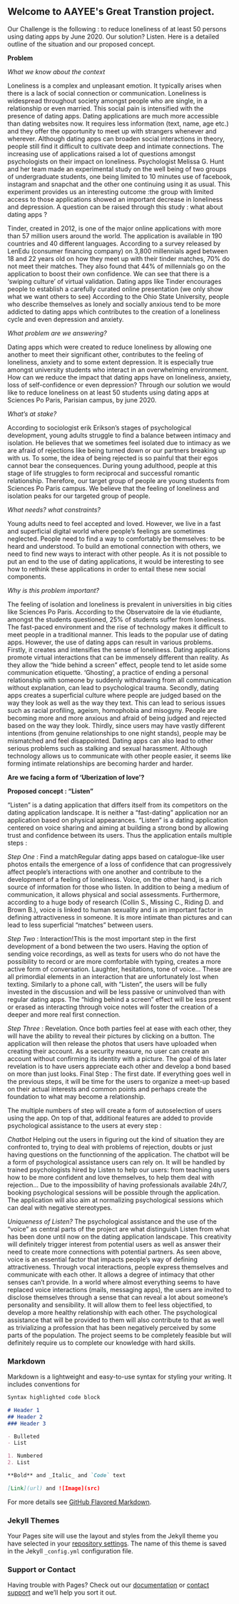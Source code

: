 ## Welcome to AAYEE's Great Transtion project. 


Our Challenge is the following : to reduce loneliness of at least 50 persons using dating apps by June 2020. Our solution? Listen. Here is a detailed outline of the situation and our proposed concept.

**Problem**

_What we know about the context_

Loneliness is a complex and unpleasant emotion. It typically arises when there is a lack of social connection or communication. Loneliness is widespread throughout society amongst people who are single, in a relationship or even married. This social pain is intensified with the presence of dating apps. Dating applications are much more accessible than dating websites now. It requires less information (text, name, age etc.) and they offer the opportunity to meet up with strangers whenever and wherever. Although dating apps can broaden social interactions in theory, people still find it difficult to cultivate deep and intimate connections. The increasing use of applications raised a lot of questions amongst psychologists on their impact on loneliness. Psychologist Melissa G. Hunt and her team made an experimental study on the well being of two groups of undergraduate students, one being limited to 10 minutes use of facebook, instagram and snapchat and the other one continuing using it as usual. This experiment provides us an interesting outcome :the group with limited access to those applications showed an important decrease in loneliness and depression. A question can be raised through this study : what about dating apps ? 

Tinder, created in 2012, is one of the major online applications with more than 57 million users around the world. The application is available in 190 countries and 40 different languages. According to a survey released by LenEdu (consumer financing company) on 3,800 millennials aged between 18 and 22 years old on how they meet up with their tinder matches, 70% do not meet their matches. They also found that 44% of millennials go on the application to boost their own confidence. We can see that there is a ‘swiping culture’ of virtual validation. Dating apps like Tinder encourages people to establish a carefully curated online presentation (we only show what we want others to see) According to the Ohio State University, people who describe themselves as lonely and socially anxious tend to be more addicted to dating apps which contributes to the creation of a loneliness cycle and even depression and anxiety.

_What problem are we answering?_

Dating apps which were created to reduce loneliness by allowing one another to meet their significant other, contributes to the feeling of loneliness, anxiety and to some extent depression. It is especially true amongst university students who interact in an overwhelming environment. How can we reduce the impact that dating apps have on loneliness, anxiety, loss of self-confidence or even depression? Through our solution we would like to reduce loneliness on at least 50 students using dating apps at Sciences Po Paris, Parisian campus, by june 2020. 

_What’s at stake?_

According to sociologist erik Erikson’s stages of psychological development, young adults struggle to find a balance between intimacy and isolation. He believes that we sometimes feel isolated due to intimacy as we are afraid of rejections like being turned down or our partners breaking up with us. To some, the idea of being rejected is so painful that their egos cannot bear the consequences. During young adulthood, people at this stage of life struggles to form reciprocal and successful romantic relationship. Therefore, our target group of people are young students from Sciences Po Paris campus. We believe that the feeling of loneliness and isolation peaks for our targeted group of people. 

_What needs? what constraints?_

Young adults need to feel accepted and loved. However, we live in a fast and superficial digital world where people’s feelings are sometimes neglected. People need to find a way to comfortably be themselves: to be heard and understood. To build an emotional connection with others, we need to find new ways to interact with other people. As it is not possible to put an end to the use of dating applications, it would be interesting to see how to rethink these applications in order to entail these new social components. 

_Why is this problem important?_

The feeling of isolation and loneliness is prevalent in universities in big cities like Sciences Po Paris. According to the Observatoire de la vie étudiante, amongst the students questioned, 25% of students suffer from loneliness. The fast-paced environment and the rise of technology makes it difficult to meet people in a traditional manner. This leads to the popular use of dating apps. However, the use of dating apps can result in various problems. Firstly, it creates and intensifies the sense of loneliness. Dating applications promote virtual interactions that can be immensely different than reality. As they allow the “hide behind a screen” effect, people tend to let aside some communication etiquette. ‘Ghosting’, a practice of ending a personal relationship with someone by suddenly withdrawing from all communication without explanation, can lead to psychological trauma. Secondly, dating apps creates a superficial culture where people are judged based on the way they look as well as the way they text. This can lead to serious issues such as racial profiling, ageism, homophobia and misogyny. People are becoming more and more anxious and afraid of being judged and rejected based on the way they look. Thirdly, since users may have vastly different intentions (from genuine relationships to one night stands), people may be mismatched and feel disappointed. Dating apps can also lead to other serious problems such as stalking and sexual harassment. Although technology allows us to communicate with other people easier, it seems like forming intimate relationships are becoming harder and harder. 

**Are we facing a form of ‘Uberization of love’?**

**Proposed concept : “Listen”**

“Listen” is a dating application that differs itself from its competitors on the dating application landscape.  It is neither a “fast-dating” application nor an application based on physical appearances. “Listen” is a dating application centered on voice sharing and aiming at building a strong bond by allowing trust and confidence between its users. Thus the application entails multiple steps :

_Step One_ : Find a matchRegular dating apps based on catalogue-like user photos entails the emergence of a loss of confidence that can progressively affect people’s interactions with one another and contribute to the development of a feeling of loneliness. Voice, on the other hand, is a rich source of information for those who listen. In addition to being a medium of communication, it allows physical and social assessments. Furthermore, according to a huge body of research (Collin S., Missing C., Riding D. and Brown B.), voice is linked to human sexuality and is an important factor in defining attractiveness in someone. It is more intimate than pictures and can lead to less superficial “matches” between users. 

_Step Two_ : Interaction!This is the most important step in the first development of a bond between the two users. Having the option of sending voice recordings, as well as texts for users who do not have the possibility to record or are more comfortable with typing, creates a more active form of conversation. Laughter, hesitations, tone of voice… These are all primordial elements in an interaction that are unfortunately lost when texting. Similarly to a phone call, with “Listen”, the users will be fully invested in the discussion and will be less passive or uninvolved than with regular dating apps. The “hiding behind a screen” effect will be less present or erased as interacting through voice notes will foster the creation of a deeper and more real first connection. 

_Step Three_ : Revelation. Once both parties feel at ease with each other, they will have the ability to reveal their pictures by clicking on a button. The application will then release the photos that users have uploaded when creating their account. As a security measure, no user can create an account without confirming its identity with a picture. The goal of this later revelation is to have users appreciate each other and develop a bond based on more than just looks. 
Final Step : The first date. If everything goes well in the previous steps, it will be time for the users to organize a meet-up based on their actual interests and common points and perhaps create the foundation to what may become a relationship. 

The multiple numbers of step will create a form of autoselection of users using the app. On top of that, additional features are added to provide psychological assistance to the users at every step : 

_Chatbot_
Helping out the users in figuring out the kind of situation they are confronted to, trying to deal with problems of rejection, doubts or just having questions on the functionning of the application. The chatbot will be a form of  psychological assistance users can rely on. It will be handled by trained psychologists hired by Listen to help our users: from teaching users how to be more confident and love themselves, to help them deal with rejection... Due to the impossibility of having professionals available 24h/7, booking psychological sessions will be possible through the application. The application will also aim at normalizing psychological sessions which can deal with negative stereotypes. 

_Uniqueness of Listen?_
The psychological assistance and the use of the “voice” as central parts of the project are what distinguish Listen from what has been done until now on the dating application landscape. This creativity will definitely trigger interest from potential users as well as answer their need to create more connections with potential partners. 
As seen above, voice is an essential factor that impacts people’s way of defining attractiveness. Through vocal interactions, people express themselves and communicate with each other. It allows a degree of intimacy that other senses can’t provide. In a world where almost everything seems to have replaced voice interactions (mails, messaging apps), the users are invited to disclose themselves through a sense that can reveal a lot about someone’s personality and sensibility. It will allow them to feel less objectified, to develop a more healthy relationship with each other. The psychological assistance that will be provided to them will also contribute to that as well as trivializing a profession that has been negatively perceived by some parts of the population. 
The project seems to be completely feasible but will definitely require us to complete our knowledge with hard skills.


### Markdown

Markdown is a lightweight and easy-to-use syntax for styling your writing. It includes conventions for

```markdown
Syntax highlighted code block

# Header 1
## Header 2
### Header 3

- Bulleted
- List

1. Numbered
2. List

**Bold** and _Italic_ and `Code` text

[Link](url) and ![Image](src)
```

For more details see [GitHub Flavored Markdown](https://guides.github.com/features/mastering-markdown/).

### Jekyll Themes

Your Pages site will use the layout and styles from the Jekyll theme you have selected in your [repository settings](https://github.com/AAYEEtgt/hello-world/settings). The name of this theme is saved in the Jekyll `_config.yml` configuration file.

### Support or Contact

Having trouble with Pages? Check out our [documentation](https://help.github.com/categories/github-pages-basics/) or [contact support](https://github.com/contact) and we’ll help you sort it out.
